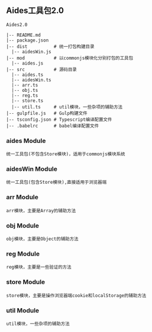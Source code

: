 ## Aides工具包2.0

```
Aides2.0

|-- README.md
|-- package.json
|-- dist          # 统一打包构建目录
  |-- aidesWin.js
|-- mod           # 以commonjs模块化分别打包的工具包
  |-- aides.js     
|-- src           # 源码目录
  |-- aides.ts    
  |-- aidesWin.ts
  |-- arr.ts       
  |-- obj.ts       
  |-- reg.ts      
  |-- store.ts     
  |-- util.ts     # util模块，一些杂项的辅助方法
|-- gulpfile.js   # Gulp构建文件
|-- tsconfig.json # Typescript编译配置文件
|-- .babelrc      # babel编译配置文件
```

### aides Module

```
统一工具包(不包含Store模块)，适用于commonjs模块系统
```

### aidesWin Module

```
统一工具包(包含Store模块),直接适用于浏览器端
```

### arr Module

```
arr模块，主要是Array的辅助方法
```

### obj Module

```
obj模块，主要是Object的辅助方法
```

### reg Module

```
reg模块，主要是一些验证的方法
```

### store Module

```
store模块，主要是操作浏览器端cookie和localStorage的辅助方法
```

### util Module

```
util模块，一些杂项的辅助方法
```
